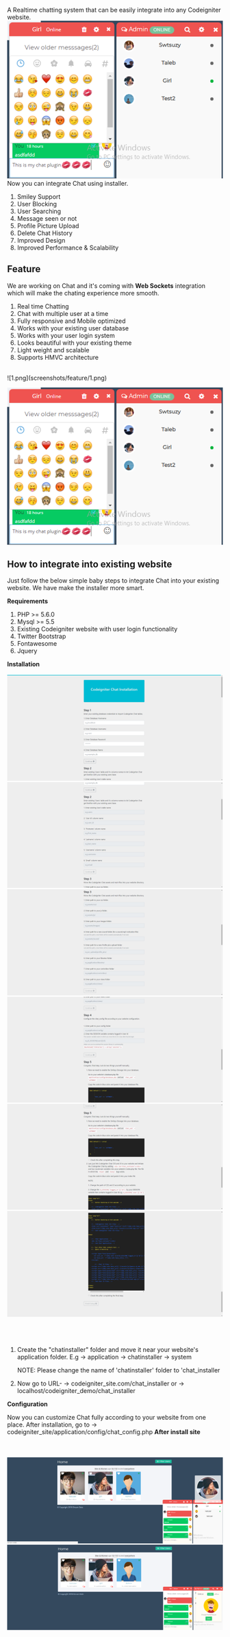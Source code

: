 A Realtime chatting system that can be easily integrate into any Codeigniter website.
![4.png](screenshots/feature/4.png)
Now you can integrate Chat using installer. 

1. Smiley Support
2. User Blocking
3. User Searching
4. Message seen or not
5. Profile Picture Upload
6. Delete Chat History
7. Improved Design
8. Improved Performance & Scalability


## Feature 

We are working on Chat and it's coming with **Web Sockets** integration which will make the chating experience more smooth.

1. Real time Chatting
2. Chat with multiple user at a time
3. Fully responsive and Mobile optimized
4. Works with your existing user database
5. Works with your user login system
6. Looks beautiful with your existing theme
7. Light weight and scalable
8. Supports HMVC architecture
<br />
![1.png](screenshots/feature/1.png)

![4.png](screenshots/feature/4.png)



## How to integrate into existing website

Just follow the below simple baby steps to integrate Chat into your existing website. We have make the installer more smart.

**Requirements**

1. PHP >= 5.6.0
2. Mysql >= 5.5
3. Existing Codeigniter website with user login functionality
4. Twitter Bootstrap
5. Fontawesome
6. Jquery

**Installation**
</br></br>
![1.png](screenshots/install/1.png)
</br>
![2.png](screenshots/install/2.png)
</br>
![3.png](screenshots/install/3.png)
</br>
![4.png](screenshots/install/4.png)
</br>
![5.png](screenshots/install/5.png)
</br>
![6.png](screenshots/install/6.png)
</br>
</br></br></br>
1. Create the "chatinstaller" folder and move it near your website's application folder. E.g 
    -> application 
    -> chatinstaller 
    -> system 

    NOTE: Please change the name of 'chatinstaller' folder to 'chat_installer

2. Now go to URL- 
    -> codeigniter_site.com/chat_installer or 
    -> localhost/codeigniter_demo/chat_installer

**Configuration** 

Now you can customize Chat fully according to your website from one place. 
After installation, go to 
    -> codeigniter_site/application/config/chat_config.php
**After install site** 
</br></br></br>
</br>
![2.png](screenshots/installed_feature/2.png)
</br>
![3.png](screenshots/installed_feature/3.png)
</br>

